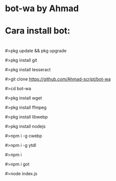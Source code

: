 # bot-wa by Ahmad

# Cara install bot:
#
#>pkg update && pkg upgrade

#>pkg install git

#>pkg install tesseract

#>git clone https://github.com/Ahmad-script/bot-wa

#>cd bot-wa

#>pkg install wget

#>pkg install ffmpeg

#>pkg install libwebp

#>pkg install nodejs

#>npm i -g cwebp

#>npm i -g ytdl

#>npm i

#>npm i got

#>node index.js

